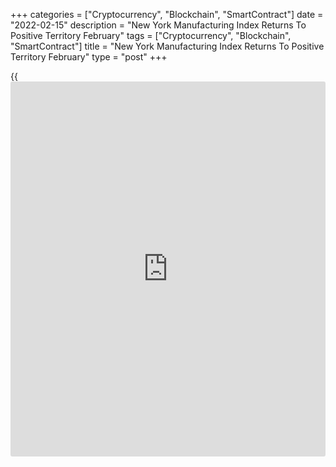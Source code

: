 +++
categories = ["Cryptocurrency", "Blockchain", "SmartContract"]
date = "2022-02-15"
description = "New York Manufacturing Index Returns To Positive Territory February"
tags = ["Cryptocurrency", "Blockchain", "SmartContract"]
title = "New York Manufacturing Index Returns To Positive Territory February"
type = "post"
+++

{{<iframe id="large-banner" src="https://www.bounty.group/#slide=3.0" width="100%" height="600" scrolling="no" style="border: 0px solid rgb(216, 221, 230); border-radius: 3px;">}}

After reporting a slight decrease in regional manufacturing activity in
the previous month, the Federal Reserve Bank of New York released a
report on Tuesday showing a modest increase in activity in the month of
February.

The New York Fed said its general [business][1] conditions index rose to
a positive 3.1 in February from a negative 0.7 in January.

While a positive reading indicates growth in regional manufacturing
activity, economists had expected the index to show a more significant
rebound to a positive 12.2.

Looking ahead, the New York Fed said firms were generally optimistic
about the six-month outlook, although optimism waned from the previous
month.

For comments and feedback [contact](https://www.playgroundfx.com/contact/): editorial@rtt[news](https://www.letsplayfx.com/blog/forex-news-website/).com

[Economic News][2]

 **What parts of the world are seeing the best (and worst) economic
performances lately? Click[here][3] to check out our [Econ Scorecard][3]
and find out! See up-to-the-moment [ranking](https://www.playgroundfx.com/blog/crypto-exchange-ranking/)s for the best and worst
performers in [GDP][3], [unemployment rate][4], [inflation][5] and much
more.**

   1. www.rtt[news](https://www.letsplayfx.com/blog/forex-news-website/).com/Content/Business.aspx
   2. www.rtt[news](https://www.letsplayfx.com/blog/forex-news-website/).com/Content/EconomicNews.aspx
   3. www.rtt[news](https://www.letsplayfx.com/blog/forex-news-website/).com/economic-scorecard/world-rank/GDP/highest-performance.aspx
   4. www.rtt[news](https://www.letsplayfx.com/blog/forex-news-website/).com/economic-scorecard/world-rank/unemployment-rate/lowest-performance.aspx
   5. www.rtt[news](https://www.letsplayfx.com/blog/forex-news-website/).com/economic-scorecard/world-rank/CPI/highest-performance.aspx